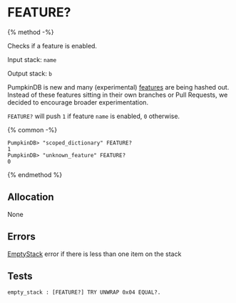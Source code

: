 # FEATURE?

{% method -%}

Checks if a feature is enabled.

Input stack: `name`

Output stack: `b`

PumpkinDB is new and many (experimental) [features](../FEATURES.md) are being hashed out. Instead of
these features sitting in their own branches or Pull Requests, we decided to encourage
broader experimentation.

`FEATURE?` will push `1` if feature `name` is enabled, `0` otherwise.

{% common -%}

```
PumpkinDB> "scoped_dictionary" FEATURE?
1
PumpkinDB> "unknown_feature" FEATURE?
0
```

{% endmethod %}

## Allocation

None

## Errors

[EmptyStack](./errors/EmptyStack.md) error if there is less than one item on the stack

## Tests

```test
empty_stack : [FEATURE?] TRY UNWRAP 0x04 EQUAL?.
```
